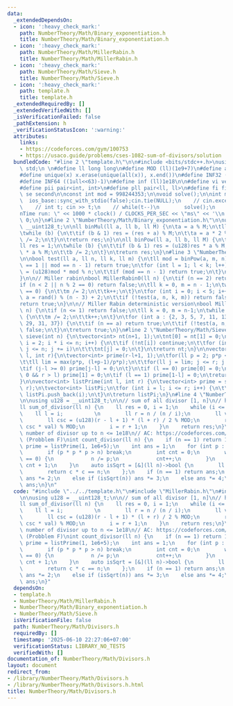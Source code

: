 ```yaml
---
data:
  _extendedDependsOn:
  - icon: ':heavy_check_mark:'
    path: NumberTheory/Math/Binary_exponentiation.h
    title: NumberTheory/Math/Binary_exponentiation.h
  - icon: ':heavy_check_mark:'
    path: NumberTheory/Math/MillerRabin.h
    title: NumberTheory/Math/MillerRabin.h
  - icon: ':heavy_check_mark:'
    path: NumberTheory/Math/Sieve.h
    title: NumberTheory/Math/Sieve.h
  - icon: ':heavy_check_mark:'
    path: template.h
    title: template.h
  _extendedRequiredBy: []
  _extendedVerifiedWith: []
  _isVerificationFailed: false
  _pathExtension: h
  _verificationStatusIcon: ':warning:'
  attributes:
    links:
    - https://codeforces.com/gym/100753
    - https://usaco.guide/problems/cses-1082-sum-of-divisors/solution
  bundledCode: "#line 2 \"template.h\"\n\n#include <bits/stdc++.h>\nusing namespace\
    \ std;\n \n#define ll long long\n#define MOD (ll)(1e9+7)\n#define all(x) (x).begin(),(x).end()\n\
    #define unique(x) x.erase(unique(all(x)), x.end())\n#define INF32 ((1ull<<31)-1)\n\
    #define INF64 ((1ull<<63)-1)\n#define inf (ll)1e18\n\n#define vi vector<int>\n\
    #define pii pair<int, int>\n#define pll pair<ll, ll>\n#define fi first\n#define\
    \ se second\n\nconst int mod = 998244353;\n\nvoid solve();\n\nint main(){\n  \
    \  ios_base::sync_with_stdio(false);cin.tie(NULL);\n    // cin.exceptions(cin.failbit);\n\
    \    // int t; cin >> t;\n    // while(t--)\n        solve();\n    cerr << \"\\\
    nTime run: \" << 1000 * clock() / CLOCKS_PER_SEC << \"ms\" << '\\n';\n    return\
    \ 0;\n}\n#line 2 \"NumberTheory/Math/Binary_exponentiation.h\"\n\nusing u128 =\
    \ __uint128_t;\n\nll binMul(ll a, ll b, ll M) {\n\ta = a % M;\n\tll res = 0;\n\
    \twhile (b) {\n\t\tif (b & 1) res = (res + a) % M;\n\t\ta = a * 2 % M;\n\t\tb\
    \ /= 2;\n\t}\n\treturn res;\n}\n\nll binPow(ll a, ll b, ll M) {\n\ta %= M;\n\t\
    ll res = 1;\n\twhile (b) {\n\t\tif (b & 1) res = (u128)res * a % M;\n\t\ta = (u128)a\
    \ * a % M;\n\t\tb /= 2;\n\t}\n\treturn res;\n}\n#line 3 \"NumberTheory/Math/MillerRabin.h\"\
    \n\nbool test(ll a, ll n, ll k, ll m) {\n\tll mod = binPow(a, m, n);\n\tif (mod\
    \ == 1 || mod == n - 1) return true;\n\tfor (int l = 1; l < k; l++) {\n\t\tmod\
    \ = (u128)mod * mod % n;\n\t\tif (mod == n - 1) return true;\n\t}\n\treturn false;\n\
    }\n\n// Miller rabin\nbool MillerRabin0(ll n) {\n\tif (n == 2) return true;\n\t\
    if (n < 2 || n % 2 == 0) return false;\n\tll k = 0, m = n - 1;\n\twhile(m % 2\
    \ == 0) {\n\t\tm /= 2;\n\t\tk++;\n\t}\n\tfor (int i = 0; i < 5; i++) {\n\t\tll\
    \ a = rand() % (n - 3) + 2;\n\t\tif (!test(a, n, k, m)) return false;\n\t}\n\t\
    return true;\n}\n\n// Miller Rabin deterministic version\nbool MillerRabin(ll\
    \ n) {\n\tif (n <= 1) return false;\n\tll k = 0, m = n-1;\n\twhile (m % 2 == 0)\
    \ {\n\t\tm /= 2;\n\t\tk++;\n\t}\n\tfor (int a : {2, 3, 5, 7, 11, 13, 17, 19, 23,\
    \ 29, 31, 37}) {\n\t\tif (n == a) return true;\n\t\tif (!test(a, n, k, m)) return\
    \ false;\n\t}\n\treturn true;\n}\n#line 2 \"NumberTheory/Math/Sieve.h\"\n\nvector<int>\
    \ sieve(int n) {\n\tvector<int> nt(n+1, 1);\n\tnt[0] = nt[1] = 0;\n\tfor (int\
    \ i = 2; i * i <= n; i++) {\n\t\tif (!nt[i]) continue;\n\t\tfor (int j = i * i;\
    \ j <= n; j += i)\n\t\t\tnt[j] = 0;\n\t}\n\treturn nt;\n}\n\nvector<int> segmentSieve(int\
    \ l, int r){\n\tvector<int> prime(r-l+1, 1);\n\tfor(ll p = 2; p*p <= r; p++){\n\
    \t\tll lim = max(p*p, (l+p-1)/p*p);\n\t\tfor(ll j = lim; j <= r; j += p)\n\t\t\
    \tif (j-l >= 0) prime[j-l] = 0;\n\t}\n\tif (l == 0) prime[0] = 0;\n\tif (l ==\
    \ 0 && r > l) prime[1] = 0;\n\tif (l == 1) prime[1-l] = 0;\n\treturn prime;\n\
    }\n\nvector<int> listPrime(int l, int r) {\n\tvector<int> prime = segmentSieve(l,\
    \ r);\n\tvector<int> listPi;\n\tfor (int i = l; i <= r; i++) {\n\t\tif (prime[i-l])\
    \ listPi.push_back(i);\n\t}\n\treturn listPi;\n}\n#line 4 \"NumberTheory/Math/Divisors.h\"\
    \n\nusing u128 = __uint128_t;\n\n// sum of all divisor [1, n]\n// https://usaco.guide/problems/cses-1082-sum-of-divisors/solution\n\
    ll sum_of_divisor(ll n) {\n    ll res = 0, i = 1;\n    while (i <= n) {\n    \
    \    ll l = i;          \n        ll r = n / (n / i);\n        ll val = n / l;\n\
    \        ll csc = (u128)(r - l + 1) * (l + r) / 2 % MOD;\n        res = (res +\
    \ csc * val) % MOD;\n        i = r + 1;\n    }\n    return res;\n}\n\n// count\
    \ number of divisor up to n <= 1e18\n// AC: https://codeforces.com/gym/100753\
    \ (Probblem F)\nint count_divisor(ll n) {\n    if (n == 1) return 1;\n    vector<int>\
    \ prime = listPrime(1, 1e6+5);\n    int ans = 1;\n    for (int p : prime) {\n\
    \        if (p * p * p > n) break;\n        int cnt = 0;\n        while (n % p\
    \ == 0) {\n            n /= p;\n            cnt++;\n        }\n        ans *=\
    \ cnt + 1;\n    }\n    auto isSqrt = [&](ll n)->bool {\n        ll c = sqrt(n);\n\
    \        return c * c == n;\n    };\n    if (n == 1) return ans;\n    if (MillerRabin(n))\
    \ ans *= 2;\n    else if (isSqrt(n)) ans *= 3;\n    else ans *= 4;\n    return\
    \ ans;\n}\n"
  code: "#include \"../../template.h\"\n#include \"MillerRabin.h\"\n#include \"Sieve.h\"\
    \n\nusing u128 = __uint128_t;\n\n// sum of all divisor [1, n]\n// https://usaco.guide/problems/cses-1082-sum-of-divisors/solution\n\
    ll sum_of_divisor(ll n) {\n    ll res = 0, i = 1;\n    while (i <= n) {\n    \
    \    ll l = i;          \n        ll r = n / (n / i);\n        ll val = n / l;\n\
    \        ll csc = (u128)(r - l + 1) * (l + r) / 2 % MOD;\n        res = (res +\
    \ csc * val) % MOD;\n        i = r + 1;\n    }\n    return res;\n}\n\n// count\
    \ number of divisor up to n <= 1e18\n// AC: https://codeforces.com/gym/100753\
    \ (Probblem F)\nint count_divisor(ll n) {\n    if (n == 1) return 1;\n    vector<int>\
    \ prime = listPrime(1, 1e6+5);\n    int ans = 1;\n    for (int p : prime) {\n\
    \        if (p * p * p > n) break;\n        int cnt = 0;\n        while (n % p\
    \ == 0) {\n            n /= p;\n            cnt++;\n        }\n        ans *=\
    \ cnt + 1;\n    }\n    auto isSqrt = [&](ll n)->bool {\n        ll c = sqrt(n);\n\
    \        return c * c == n;\n    };\n    if (n == 1) return ans;\n    if (MillerRabin(n))\
    \ ans *= 2;\n    else if (isSqrt(n)) ans *= 3;\n    else ans *= 4;\n    return\
    \ ans;\n}"
  dependsOn:
  - template.h
  - NumberTheory/Math/MillerRabin.h
  - NumberTheory/Math/Binary_exponentiation.h
  - NumberTheory/Math/Sieve.h
  isVerificationFile: false
  path: NumberTheory/Math/Divisors.h
  requiredBy: []
  timestamp: '2025-06-10 22:27:06+07:00'
  verificationStatus: LIBRARY_NO_TESTS
  verifiedWith: []
documentation_of: NumberTheory/Math/Divisors.h
layout: document
redirect_from:
- /library/NumberTheory/Math/Divisors.h
- /library/NumberTheory/Math/Divisors.h.html
title: NumberTheory/Math/Divisors.h
---
```

